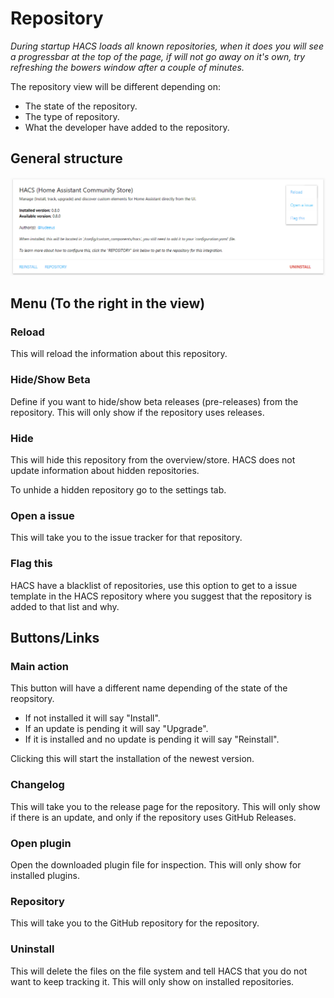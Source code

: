 # Repository

_During startup HACS loads all known repositories, when it does you will see a progressbar at the top of the page, if will not go away on it's own, try refreshing the bowers window after a couple of minutes._

The repository view will be different depending on:

- The state of the repository.
- The type of repository.
- What the developer have added to the repository.

## General structure

![hacs](../images/hacs.png)


## Menu (To the right in the view)

### Reload

This will reload the information about this repository.

### Hide/Show Beta

Define if you want to hide/show beta releases (pre-releases) from the repository.
This will only show if the repository uses releases.

### Hide

This will hide this repository from the overview/store.
HACS does not update information about hidden repositories.

To unhide a hidden repository go to the settings tab.

### Open a issue

This will take you to the issue tracker for that repository.

### Flag this

HACS have a blacklist of repositories, use this option to get to a issue template in the HACS repository where you suggest that the repository is added to that list and why.

## Buttons/Links

### Main action

This button will have a different name depending of the state of the reopsitory.

- If not installed it will say "Install".
- If an update is pending it will say "Upgrade".
- If it is installed and no update is pending it will say "Reinstall".

Clicking this will start the installation of the newest version.

### Changelog

This will take you to the release page for the repository.
This will only show if there is an update, and only if the repository uses GitHub Releases.

### Open plugin

Open the downloaded plugin file for inspection.
This will only show for installed plugins.

### Repository

This will take you to the GitHub repository for the repository.

### Uninstall

This will delete the files on the file system and tell HACS that you do not want to keep tracking it.
This will only show on installed repositories.

<!-- Disable sidebar -->
<script>
let sidebar = document.getElementsByClassName("col-md-3")[0];
sidebar.parentNode.removeChild(sidebar);
document.getElementsByClassName("col-md-9")[0].style['padding-left'] = "0";
</script>
<!-- Disable sidebar -->